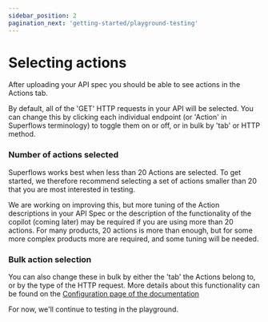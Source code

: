 ```yaml
---
sidebar_position: 2
pagination_next: 'getting-started/playground-testing'
---
```


# Selecting actions

After uploading your API spec you should be able to see actions in the Actions tab. 

By default, all of the 'GET' HTTP requests in your API will be selected. You can change this by clicking each individual endpoint (or 'Action' in Superflows terminology) to toggle them on or off, or in bulk by 'tab' or HTTP method.

### Number of actions selected

Superflows works best when less than 20 Actions are selected. To get started, we therefore recommend selecting a set of actions smaller than 20 that you are most interested in testing.

We are working on improving this, but more tuning of the Action descriptions in your API Spec or the description of the functionality of the copilot (coming later) may be required if you are using more than 20 actions. For many products, 20 actions is more than enough, but for some more complex products more are required, and some tuning will be needed.

### Bulk action selection

You can also change these in bulk by either the 'tab' the Actions belong to, or by the type of the HTTP request. More details about this functionality can be found on the [Configuration page of the documentation](#../../category/configuration/)

For now, we'll continue to testing in the playground.
